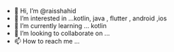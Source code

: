 - 👋 Hi, I’m @raisshahid
- 👀 I’m interested in ...kotlin, java , flutter , android ,ios
- 🌱 I’m currently learning ... kotlin
- 💞️ I’m looking to collaborate on ...
- 📫 How to reach me ...

<!---
raisshahid/raisshahid is a ✨ special ✨ repository because its `README.md` (this file) appears on your GitHub profile.
You can click the Preview link to take a look at your changes.
--->
